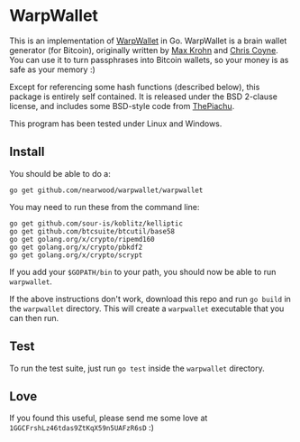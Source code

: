 # WarpWallet
This is an implementation of [WarpWallet](https://keybase.io/warp) in Go.  WarpWallet is a brain wallet generator (for Bitcoin), originally written by [Max Krohn](https://github.com/maxtaco) and [Chris Coyne](https://github.com/malgorithms).  You can use it to turn passphrases into Bitcoin wallets, so your money is as safe as your memory :)

Except for referencing some hash functions (described below), this package is entirely self contained.  It is released under the BSD 2-clause license, and includes some BSD-style code from [ThePiachu](https://github.com/thepiachu).

This program has been tested under Linux and Windows.

## Install
You should be able to do a:

```
go get github.com/nearwood/warpwallet/warpwallet
```

You may need to run these from the command line:

```
go get github.com/sour-is/koblitz/kelliptic
go get github.com/btcsuite/btcutil/base58
go get golang.org/x/crypto/ripemd160
go get golang.org/x/crypto/pbkdf2
go get golang.org/x/crypto/scrypt
```

If you add your `$GOPATH/bin` to your path, you should now be able to run `warpwallet`.

If the above instructions don't work, download this repo and run `go build` in the `warpwallet` directory.  This will create a `warpwallet` executable that you can then run.

## Test
To run the test suite, just run `go test` inside the `warpwallet` directory.

## Love
If you found this useful, please send me some love at `1GGCFrshLz46tdas9ZtKqX59n5UAFzR6sD` :)
